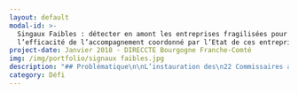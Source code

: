 ```yaml
---
layout: default
modal-id: >-
  Singaux Faibles : détecter en amont les entreprises fragilisées pour améliorer
  l’efficacité de l’accompagnement coordonné par l’Etat de ces entreprises 
project-date: Janvier 2018 - DIRECCTE Bourgogne Franche-Comté
img: /img/portfolio/signaux faibles.jpg
description: "## Problématique\n\nL’instauration des\n22 Commissaires au Redressement Productif (CRP) en 2012 a permis de mieux\ncoordonner l’action de l’Etat dans l’accompagnement\ndes entreprises en difficulté sur les territoires (en\nparticulier, les PME et ETI de moins de 400 salariés). Leur action permet d’assurer\nun accompagnement continu et vigilant des\ncas d’entreprises en difficulté ou en restructuration. Toutefois,\nle CRP est encore parfois sollicité à un stade avancé de difficulté, ce qui\npeut limiter le nombre de\nleviers à actionner pour accompagner l’entreprise et diminuer les chances de succès.\nLa région Bourgogne Franche-Comté est dotée\nde deux CRP qui interviennent et se déplacent sur l’ensemble\ndu territoire, la plupart du temps sur saisine du chef d’entreprise.\n\n## Défi\n\nDétecter en amont la défaillance d’entreprises en utilisant au mieux l’ensemble des données dont disposent les administrations et opérateurs de l’Etat.\n\nLa détection de signaux faibles, qui indiquent une dégradation de la situation de l’entreprise, permettrait d’identifier de façon plus précoce les entreprises sur lesquelles des actions d’accompagnement peuvent être proposées au chef d’entreprise.\n\nLa mise au point d’un outil statistique de détection précoce doit permettre de\ncibler une partie des visites des chargés de mission développement économique (CMDE) de la DIRECCTE sur l’accompagnement des entreprises fragilisées, en renforçant le suivi des actions d’accompagnement proposées et dans un contexte collaboratif\naccru avec les administrations partageant leurs données en vue de la\ndétection (notamment URSSAF).\n\n## 2 entrepreneurs recherchés\n\n* DATA SCIENCE : mise au point de l’algorithme de détection. Datascientist disposant de qualités d’analyses et de connaissances algorithmiques. Expertises recherchées :  statistiques, data-mining, méthode agile.\n* UX / DESIGN / DATAVISUALISATION. Accompagnement d’entreprises ou d’administrations dans des démarchages de design de service. Petit plus : expérience dans le secteur associatif (vulgarisation scientifique, formations sur la data litteracy, contribution à des projets open source).\n\n## Votre mentor : Stéphanie Schaer, Commissaire au redressement productif\n\n![null](/img/portfolio/Capture.JPG)\n\nIngénieure\nde formation, Stéphanie SCHAER a été nommée en avril 2014 Commissaire au\nredressement productif. Elle accompagne au quotidien sur les territoires de la\nrégion Bourgogne Franche-Comté les entreprises en difficulté. Avec l’appui des\npartenaires locaux tant publics que privés, elle aide ainsi les entreprises à\nrebondir et à préserver leurs emplois.\n\n*«\_En matière d’accompagnement des entreprises en\ndifficulté, les professionnels du secteur sont unanimes\_: il faut anticiper.\nMa pratique au quotidien me démontre également qu’une entreprise qui prend\nconscience suffisamment tôt de ses difficultés disposera d ’une palette de\nsolutions bien plus large. Au-delà des saisines directes, il s’agit de mettre à profit la\nrichesse des données détenues par l’administration afin d’identifier les\nentreprises à risque pour leur proposer un accompagnement renforcé de\nproximité.\_ Le programme EIG est tout à fait adapté pour relever ce défi qui\nnécessite des compétences pointues pour mettre au point un algorithme de\ndétection utilisant des bases de données d’origines variées ainsi qu’un outil\nde chargement permettant une détection dynamique. Les entrepreneurs\nsélectionnés seront intégrés à la start-up d’Etat «\_Signaux faibles\_»’\nconstituée d’une équipe multidisciplinaire et motivée qui a initié les premiers\ntravaux en septembre 2016. Au-delà de la détection, il s’agit d’introduire de nouveaux\nmodes de travail en renforçant le décloisonnement entre les service de l’Etat\npour un accompagnement plus efficace des entreprises présentant des premiers\nsignes de fragilité.\_»*\n\n**[Participer au défi\_“Signaux Faibles” ](https://framaforms.org/candidature-entrepreneurs-dinteret-general-promo-2-1501592391)**\n\nEn savoir plus sur le défi ”Signaux Faibles”>>LIEN PRESENTATION"
category: Défi
---
```



